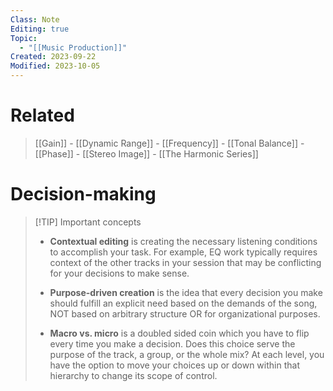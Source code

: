 ```yaml
---
Class: Note
Editing: true
Topic:
  - "[[Music Production]]"
Created: 2023-09-22
Modified: 2023-10-05
---
```


# Related

> [[Gain]] - [[Dynamic Range]] - [[Frequency]] - [[Tonal Balance]] - [[Phase]] - [[Stereo Image]] - [[The Harmonic Series]]

# Decision-making

> [!TIP] Important concepts
>
> - **Contextual editing** is creating the necessary listening conditions to accomplish your task. For example, EQ work typically requires context of the other tracks in your session that may be conflicting for your decisions to make sense.
>
> - **Purpose-driven creation** is the idea that every decision you make should fulfill an explicit need based on the demands of the song, NOT based on arbitrary structure OR for organizational purposes.
 >
> - **Macro vs. micro** is a doubled sided coin which you have to flip every time you make a decision. Does this choice serve the purpose of the track, a group, or the whole mix? At each level, you have the option to move your choices up or down within that hierarchy to change its scope of control.
